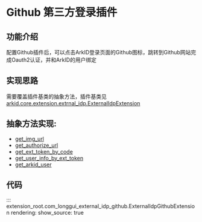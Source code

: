 # Github 第三方登录插件

## 功能介绍
配置Github插件后，可以点击ArkID登录页面的Github图标，跳转到Github网站完成Oauth2认证，并和ArkID的用户绑定

## 实现思路
需要覆盖插件基类的抽象方法，插件基类见[arkid.core.extension.extrnal_idp.ExternalIdpExtension](/%20%20开发者指南/%20插件分类/第三方登录/)

## 抽象方法实现:
* [get_img_url](#extension_root.com_longgui_external_idp_github.ExternalIdpGithubExtension.get_img_url)
* [get_authorize_url](#extension_root.com_longgui_external_idp_github.ExternalIdpGithubExtension.get_authorize_url)
* [get_ext_token_by_code](#extension_root.com_longgui_external_idp_github.ExternalIdpGithubExtension.get_ext_token_by_code)
* [get_user_info_by_ext_token](#extension_root.com_longgui_external_idp_github.ExternalIdpGithubExtension.get_user_info_by_ext_token)
* [get_arkid_user](#extension_root.com_longgui_external_idp_github.ExternalIdpGithubExtension.get_arkid_user)


## 代码

::: extension_root.com_longgui_external_idp_github.ExternalIdpGithubExtension
    rendering:
        show_source: true